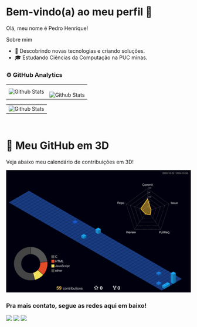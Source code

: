 # Bem-vindo(a) ao meu perfil  👾

Olá, meu nome é Pedro Henrique!

Sobre mim

- 🤔 Descobrindo novas tecnologias e criando soluções.
- 🎓 Estudando Ciências da Computação na PUC minas.

### ⚙️ GitHub Analytics

<table>
  <tr>
    <td>
      <img
        align="left"
        src="https://github-readme-stats.vercel.app/api?username=PedroQuinellato&theme=dark&hide_border=false&include_all_commits=true"
        alt="Github Stats"
      />
    </td>
    <td>
      <br />
      <img
        align="left"
        src="https://github-readme-streak-stats.herokuapp.com/?user=PedroQuinellato&theme=dark&hide_border=false"
        alt="Github Stats"
      />
    </td>
  </tr>
</table>

<table>
  <tr>
    <td>
      <img
        align="left"
        src="https://github-readme-stats.vercel.app/api/top-langs/?username=PedroQuinellato&theme=dark&hide_border=false&include_all_commits=true&count_private=true&layout=compact"
        alt="Github Stats"
      />
    </td>
      </tr>
</table>
 
<br>

# 🌟 Meu GitHub em 3D

Veja abaixo meu calendário de contribuições em 3D!

![3D Contribution Calendar](profile-3d-contrib/profile-night-view.svg)

 
### Pra mais contato, segue as redes aqui em baixo!
 
<div> 
  <a href="https://www.instagram.com/pedroviskk20/" target="_blank"><img src="https://img.shields.io/badge/-Instagram-%23E4405F?style=for-the-badge&logo=instagram&logoColor=white" target="_blank"></a>
  <a href = "mailto:Pedrokinell2020@gmail.com"><img src="https://img.shields.io/badge/-Gmail-%23333?style=for-the-badge&logo=gmail&logoColor=white" target="_blank"></a>
  <a href="https://www.linkedin.com/in/pedro-henrique-quinellato-a45364302/" target="_blank"><img src="https://img.shields.io/badge/-LinkedIn-%230077B5?style=for-the-badge&logo=linkedin&logoColor=white" target="_blank"></a>
</div>
